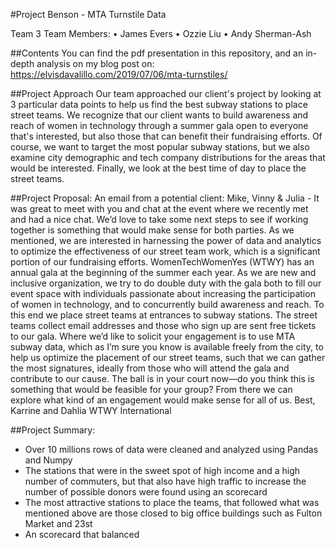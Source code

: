 #Project Benson - MTA Turnstile Data

Team 3 Team Members:
	•	James Evers
	•	Ozzie Liu
	•	Andy Sherman-Ash

##Contents
You can find the pdf presentation in this repository, and an in-depth analysis on my blog post on: https://elvisdavalillo.com/2019/07/06/mta-turnstiles/

##Project Approach
Our team approached our client's project by looking at 3 particular data points to help us find the best subway stations to place street teams.
We recognize that our client wants to build awareness and reach of women in technology through a summer gala open to everyone that's interested, but also those that can benefit their fundraising efforts. Of course, we want to target the most popular subway stations, but we also examine city demographic and tech company distributions for the areas that would be interested. Finally, we look at the best time of day to place the street teams.

##Project Proposal:
An email from a potential client:
Mike, Vinny & Julia -
It was great to meet with you and chat at the event where we recently met and had a nice chat. We’d love to take some next steps to see if working together is something that would make sense for both parties.
As we mentioned, we are interested in harnessing the power of data and analytics to optimize the effectiveness of our street team work, which is a significant portion of our fundraising efforts.
WomenTechWomenYes (WTWY) has an annual gala at the beginning of the summer each year. As we are new and inclusive organization, we try to do double duty with the gala both to fill our event space with individuals passionate about increasing the participation of women in technology, and to concurrently build awareness and reach.
To this end we place street teams at entrances to subway stations. The street teams collect email addresses and those who sign up are sent free tickets to our gala.
Where we’d like to solicit your engagement is to use MTA subway data, which as I’m sure you know is available freely from the city, to help us optimize the placement of our street teams, such that we can gather the most signatures, ideally from those who will attend the gala and contribute to our cause.
The ball is in your court now—do you think this is something that would be feasible for your group? From there we can explore what kind of an engagement would make sense for all of us.
Best,
Karrine and Dahlia
WTWY International

##Project Summary:
 - Over 10 millions rows of data were cleaned and analyzed using Pandas and Numpy
 - The stations that were in the sweet spot of high income and a high number of commuters, but that also have high traffic to increase the number of possible donors were found using an scorecard
 - The most attractive stations to place the teams, that followed what was mentioned above are those closed to big office buildings such as Fulton Market and 23st
 - An scorecard that balanced
